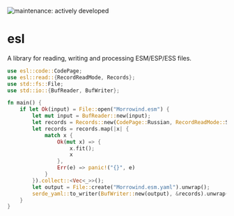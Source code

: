 ![maintenance: actively developed](https://img.shields.io/badge/maintenance-actively--developed-brightgreen.svg)

# esl

A library for reading, writing and processing ESM/ESP/ESS files.

```rust
use esl::code::CodePage;
use esl::read::{RecordReadMode, Records};
use std::fs::File;
use std::io::{BufReader, BufWriter};

fn main() {
    if let Ok(input) = File::open("Morrowind.esm") {
        let mut input = BufReader::new(input);
        let records = Records::new(CodePage::Russian, RecordReadMode::Strict, 0, &mut input);
        let records = records.map(|x| {
            match x {
                Ok(mut x) => {
                    x.fit();
                    x
                },
                Err(e) => panic!("{}", e)
            }
        }).collect::<Vec<_>>();
        let output = File::create("Morrowind.esm.yaml").unwrap();
        serde_yaml::to_writer(BufWriter::new(output), &records).unwrap();
    }
}
```
